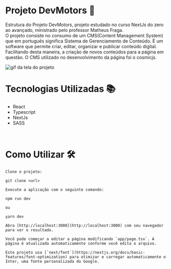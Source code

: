 # Projeto DevMotors 🚗
Estrutura do Projeto DevMotors, projeto estudado no curso NextJs do zero ao avançado, ministrado pelo professor Matheus Fraga. <br>
O projeto consiste no consumo de um CMS(Content Management System) que em português significa Sistema de Gerenciamento de Conteúdo. É um software que permite criar, editar, organizar e publicar conteúdo digital. Facilitando desta maneira, a criação de novos conteúdos para a página em questão. O CMS utilizado no desenvolvimento da página foi o cosmicjs.
<br>

<img src="./DevMotors.gif" alt="gif da tela do projeto">

<br>


# Tecnologias Utilizadas &#128218;

- React
- Typescript
- NextJs
- SASS

<br>

# Como Utilizar 🛠

```
Clone o projeto:

git clone <url>

Execute a aplicação com o seguinte comando: 

npm run dev

ou 

yarn dev

Abra [http://localhost:3000](http://localhost:3000) com seu navegador para ver o resultado.

Você pode começar a editar a página modificando `app/page.tsx`. A página é atualizada automaticamente conforme você edita o arquivo.

Este projeto usa [`next/font`](https://nextjs.org/docs/basic-features/font-optimization) para otimizar e carregar automaticamente o Inter, uma fonte personalizada do Google.








